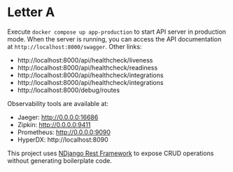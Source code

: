 # Letter A

Execute `docker compose up app-production` to start API server in production mode. When the server is running, you can access the API documentation at `http://localhost:8000/swagger`. Other links:

- http://localhost:8000/api/healthcheck/liveness
- http://localhost:8000/api/healthcheck/readiness
- http://localhost:8000/api/healthcheck/integrations
- http://localhost:8000/api/healthcheck/integrations
- http://localhost:8000/debug/routes

Observability tools are available at:

- Jaeger: http://0.0.0.0:16686
- Zipkin: http://0.0.0.0:9411
- Prometheus: http://0.0.0.0:9090
- HyperDX: http://localhost:8090

This project uses [NDjango Rest Framework](https://github.com/juntossomosmais/NDjango.RestFramework) to expose CRUD operations without generating boilerplate code.
